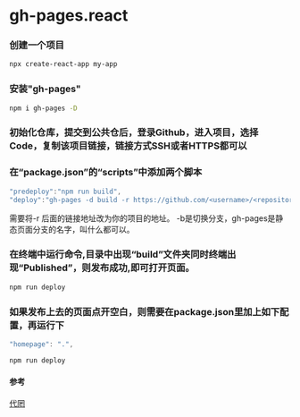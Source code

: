 # gh-pages.react

### 创建一个项目
```sh
npx create-react-app my-app
```
### 安装"gh-pages"
```sh
npm i gh-pages -D
```
### 初始化仓库，提交到公共仓后，登录Github，进入项目，选择Code，复制该项目链接，链接方式SSH或者HTTPS都可以
### 在“package.json”的“scripts”中添加两个脚本
```javascript
"predeploy":"npm run build",
"deploy":"gh-pages -d build -r https://github.com/<username>/<repository>.git -b gh-pages"
```
需要将-r 后面的链接地址改为你的项目的地址。
-b是切换分支，gh-pages是静态页面分支的名字，叫什么都可以。
### 在终端中运行命令,目录中出现“build”文件夹同时终端出现“Published”，则发布成功,即可打开页面。
```sh
npm run deploy
```
### 如果发布上去的页面点开空白，则需要在package.json里加上如下配置，再运行下
```javascript
"homepage": ".",
```
```sh
npm run deploy
```

#### 参考
[代罔](https://juejin.cn/post/7081150936445354014)
